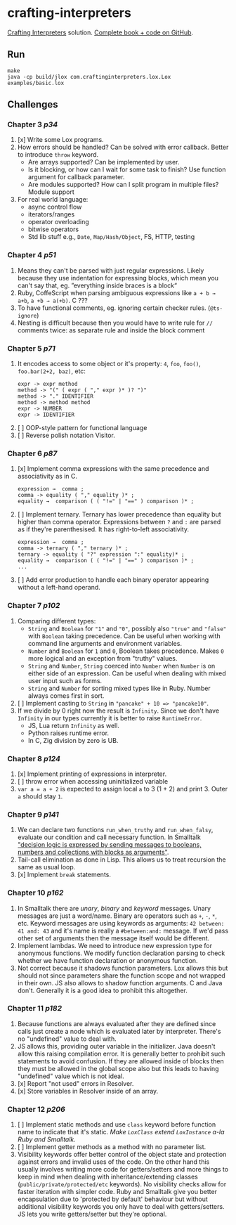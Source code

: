 # crafting-interpreters

[Crafting Interpreters](https://craftinginterpreters.com) solution. [Complete book + code on GitHub](https://github.com/munificent/craftinginterpreters).

## Run

```shell
make
java -cp build/jlox com.craftinginterpreters.lox.Lox examples/basic.lox
```

## Challenges

### Chapter 3 _p34_

1. [x] Write some Lox programs.
2. How errors should be handled? Can be solved with error callback. Better to introduce `throw` keyword.
    - Are arrays supported? Can be implemented by user.
    - Is it blocking, or how can I wait for some task to finish? Use function argument for callback parameter.
    - Are modules supported? How can I split program in multiple files? Module support
3. For real world language:
    - async control flow
    - iterators/ranges
    - operator overloading
    - bitwise operators
    - Std lib stuff e.g., `Date`, `Map/Hash/Object`, FS, HTTP, testing

### Chapter 4 _p51_

1. Means they can't be parsed with just regular expressions. Likely because they use indentation for expressing blocks, which mean you can't say that, eg. ”everything inside braces is a block“
2. Ruby, CoffeScript when parsing ambiguous expressions like `a + b → a+b`, `a +b → a(+b)`. C ???
3. To have functional comments, eg. ignoring certain checker rules. (`@ts-ignore`)
4. Nesting is difficult because then you would have to write rule for `//` comments twice: as separate rule and inside the block comment

### Chapter 5 _p71_

1. It encodes access to some object or it's property: `4`, `foo`, `foo()`, `foo.bar(2+2, baz)`, etc:
    ```
    expr -> expr method
    method -> "(" ( expr ( "," expr )* )? ")"
    method -> "." IDENTIFIER
    method -> method method
    expr -> NUMBER
    expr -> IDENTIFIER
    ```
2. [ ] OOP-style pattern for functional language
3. [ ] Reverse polish notation Visitor.

### Chapter 6 _p87_

1. [x] Implement comma expressions with the same precedence and associativity as in C.
    ```
    expression →  comma ;
    comma -> equality ( "," equality )* ;
    equality →  comparison ( ( "!=" | "==" ) comparison )* ;
    ```
2. [ ] Implement ternary. Ternary has lower precedence than equality but higher than comma operator.
    Expressions between `?` and `:` are parsed as if they're parenthesised. It has right-to-left associativity.
    ```
    expression →  comma ;
    comma -> ternary ( "," ternary )* ;
    ternary -> equality ( "?" expression ":" equality)* ;
    equality →  comparison ( ( "!=" | "==" ) comparison )* ;
    ...
    ```
3. [ ] Add error production to handle each binary operator appearing without
   a left-hand operand.

### Chapter 7 _p102_

1. Comparing different types:
    - `String` and `Boolean` for `"1"` and `"0"`, possibly also `"true"` and
    `"false"` with `Boolean` taking precedence. Can be useful when working
    with command line arguments and environment variables.
    - `Number` and `Boolean` for `1` and `0`, Boolean takes precedence. Makes
    `0` more logical and an exception from "truthy" values.
    - `String` and `Number`, `String` coerced into `Number` when
    `Number` is on either side of an expression. Can be useful when dealing
    with mixed user input such as forms.
    - `String` and `Number` for sorting mixed types like in Ruby. Number always
    comes first in sort.
2. [ ] Implement casting to `String` in `"pancake" + 10 => "pancake10"`.
3. If we divide by 0 right now the result is `Infinity`. Since we don't have `Infinity` in our types currently it is better to raise `RuntimeError`.
    - JS, Lua return `Infinity` as well.
    - Python raises runtime error.
    - In C, Zig division by zero is UB.

### Chapter 8 _p124_

1. [x] Implement printing of expressions in interpreter.
2. [ ] throw error when accessing uninitialized variable
3. `var a = a + 2` is expected to assign local `a` to 3 (1 + 2) and print 3. Outer `a` should stay `1`.

### Chapter 9 _p141_

1. We can declare two functions `run_when_truthy` and `run_when_falsy`, evaluate our condition and call necessary function. In Smalltalk ["decision logic is expressed by sending messages to booleans, numbers and collections with blocks as arguments"](https://cuis-smalltalk.github.io/TheCuisBook/Control-flow-with-block-and-message.html).
2. Tail-call elimination as done in Lisp. This allows us to treat recursion the same as usual loop.
3. [x] Implement `break` statements.

### Chapter 10 _p162_

1. In Smalltalk there are _unary_, _binary_ and _keyword_ messages. Unary
   messages are just a word/name. Binary are operators such as `+`, `-`, `*`,
   etc. Keyword messages are using keywords as arguments: `42 between: 41 and: 43`
   and it's name is really a `#between:and:` message. If we'd pass other set of arguments
   then the message itself would be different.
2. Implement lambdas. We need to introduce new expression type for anonymous functions.
   We modify function declaration parsing to check whether we have function declaration or anonymous function.
3. Not correct because it shadows function parameters. Lox allows this but
   should not since parameters share the function scope and not wrapped in their own.
   JS also allows to shadow function arguments. C and Java don't. Generally it
   is a good idea to prohibit this altogether.

### Chapter 11 _p182_

1. Because functions are always evaluated after they are defined since calls just
   create a node which is evaluated later by interpreter. There's no "undefined" value to deal with.
2. JS allows this, providing outer variable in the initializer. Java doesn't
   allow this raising compilation error. It is generally better to prohibit
   such statements to avoid confusion. If they are allowed inside of blocks
   then they must be allowed in the global scope also but this leads to having
   "undefined" value which is not ideal.
3. [x] Report "not used" errors in Resolver.
4. [x] Store variables in Resolver inside of an array.

### Chapter 12 _p206_

1. [ ] Implement static methods and use `class` keyword before function name to
   indicate that it's static. *Make `LoxClass` extend `LoxInstance` a-la Ruby and Smalltalk.*
2. [ ] Implement getter methods as a method with no parameter list.
3. Visibility keywords offer better control of the object state and protection
   against errors and invalid uses of the code. On the other hand this usually
   involves writing more code for getters/setters and more things to keep in
   mind when dealing with inheritance/extending classes
   (`public/private/protected/etc` keywords). No visibility checks allow for
   faster iteration with simpler code. Ruby and Smalltalk give you better
   encapsulation due to 'protected by default' behaviour but without additional
   visibility keywords you only have to deal with getters/setters. JS lets you
   write getters/setter but they're optional.
